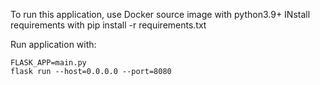 To run this application, use Docker source image with python3.9+ INstall requirements with pip install -r requirements.txt

Run application with:
```
FLASK_APP=main.py
flask run --host=0.0.0.0 --port=8080
```